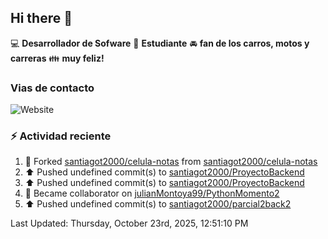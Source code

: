 ## Hi there 👋

:computer: **Desarrollador de Sofware**
:pencil: **Estudiante**
:oncoming_automobile: **fan de los carros, motos y carreras**
:family: **muy feliz!**

### Vias de contacto
![Website](https://img.shields.io/website?url=https%3A%2F%2Fgithub.com%2Fsantiagot2000)

### :zap: Actividad reciente
<!--RECENT_ACTIVITY:start-->
1. 🔱 Forked [santiagot2000/celula-notas](https://github.com/santiagot2000/celula-notas) from [santiagot2000/celula-notas](https://github.com/santiagot2000/celula-notas)<br>
2. ⬆️ Pushed undefined commit(s) to [santiagot2000/ProyectoBackend](https://github.com/santiagot2000/ProyectoBackend)<br>
3. ⬆️ Pushed undefined commit(s) to [santiagot2000/ProyectoBackend](https://github.com/santiagot2000/ProyectoBackend)<br>
4. 🤝 Became collaborator on [julianMontoya99/PythonMomento2](https://github.com/julianMontoya99/PythonMomento2)<br>
5. ⬆️ Pushed undefined commit(s) to [santiagot2000/parcial2back2](https://github.com/santiagot2000/parcial2back2)<br>
<!--RECENT_ACTIVITY:end-->
<!--RECENT_ACTIVITY:last_update-->
Last Updated: Thursday, October 23rd, 2025, 12:51:10 PM
<!--RECENT_ACTIVITY:last_update_end-->
